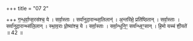 +++
title = "07 2"

+++
ग॒न्ध॒र्वा॒प्स॒रस॑श्च॒ ये । सर्वा॒स्ताः । सर्वा॑नुदा॒रान्थ्स॒लिलान्॑ । अ॒न्तरि॑क्षे॒ प्रति॑ष्ठितान् । सर्वा॒स्ताः ।  सर्वा॑नुदा॒रान्थ्स॑लि॒लान् । स्था॒व॒राः प्रो॒ष्या॑श्च॒ ये । सर्वा॒स्ताः । सर्वा॒न्धुनि॒ꣳ॒ सर्वा॑न्ध्व॒ꣳ॒सान् । हि॒मो यच्च॑ शी॒यते॑ ॥ 42 ॥

